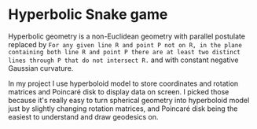 # Hyperbolic Snake game

Hyperbolic geometry is a non-Euclidean geometry with parallel postulate replaced by 
`For any given line R and point P not on R, in the plane containing both line R and point P there are at least two distinct lines through P that do not intersect R.`
and with constant negative Gaussian curvature.

In my project I use hyperboloid model to store coordinates and rotation matrices and Poincaré disk to display data on screen. I picked those because it's really easy to turn spherical geometry into hyperboloid model just by slightly changing rotation matrices, and Poincaré disk being the easiest to understand and draw geodesics on. 
